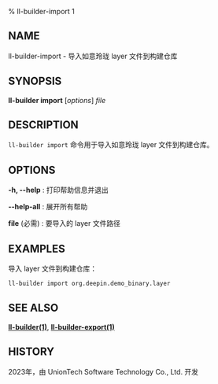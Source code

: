 % ll-builder-import 1

## NAME
ll-builder-import - 导入如意玲珑 layer 文件到构建仓库

## SYNOPSIS
**ll-builder import** [*options*] *file*

## DESCRIPTION
`ll-builder import` 命令用于导入如意玲珑 layer 文件到构建仓库。

## OPTIONS

**-h, --help**
: 打印帮助信息并退出

**--help-all**
: 展开所有帮助

**file** (必需)
: 要导入的 layer 文件路径

## EXAMPLES

导入 layer 文件到构建仓库：

```bash
ll-builder import org.deepin.demo_binary.layer
```

## SEE ALSO
**[ll-builder(1)](./ll-builder.md)**, **[ll-builder-export(1)](export.md)**

## HISTORY
2023年，由 UnionTech Software Technology Co., Ltd. 开发
